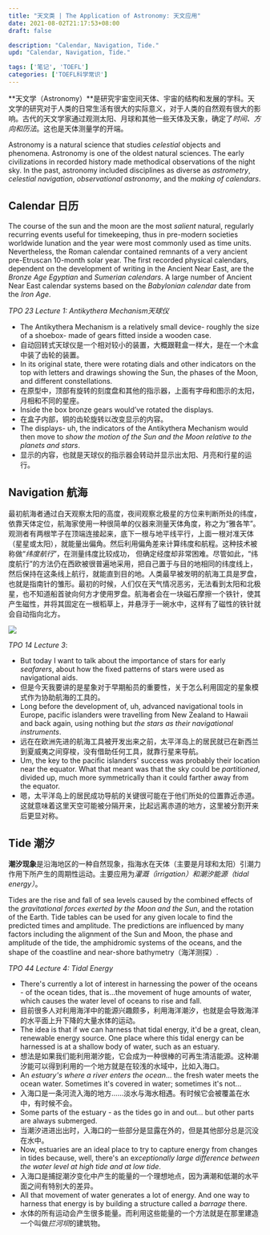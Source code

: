 ```yaml
---
title: "天文类 | The Application of Astronomy: 天文应用"
date: 2021-08-02T21:17:53+08:00
draft: false

description: "Calendar, Navigation, Tide."
upd: "Calendar, Navigation, Tide."

tags: ['笔记', 'TOEFL']
categories: ['TOEFL科学常识']
---
```


<!--more-->

**天文学（Astronomy）**是研究宇宙空间天体、宇宙的结构和发展的学科。天文学的研究对于人类的日常生活有很大的实际意义，对于人类的自然观有很大的影响。古代的天文学家通过观测太阳、月球和其他一些天体及天象，确定了*时间、方向和历法*。这也是天体测量学的开端。

Astronomy is a natural science that studies *celestial* objects and phenomena. Astronomy is one of the oldest natural sciences. The early civilizations in recorded history made methodical observations of the night sky. In the past, astronomy included disciplines as diverse as *astrometry*, *celestial navigation*, *observational astronomy*, and the *making of calendars*.

## Calendar 日历

The course of the sun and the moon are the most *salient* natural, regularly recurring events useful for timekeeping, thus in pre-modern societies worldwide lunation and the year were most commonly used as time units. Nevertheless, the Roman calendar contained remnants of a very ancient pre-Etruscan 10-month solar year. The first recorded physical calendars, dependent on the development of writing in the Ancient Near East, are the *Bronze Age Egyptian* and *Sumerian calendars*. A large number of Ancient Near East calendar systems based on the *Babylonian calendar* date from the *Iron Age*.

*TPO 23 Lecture 1: Antikythera Mechanism天球仪*

- The Antikythera Mechanism is a relatively small device- roughly the size of a shoebox- made of gears fitted inside a wooden case. 
- 自动回转式天球仪是一个相对较小的装置，大概跟鞋盒一样大，是在一个木盒中装了齿轮的装置。
- In its original state, there were rotating dials and other indicators on the top with letters and drawings showing the Sun, the phases of the Moon, and different constellations. 
- 在原型中，顶部有旋转的刻度盘和其他的指示器，上面有字母和图示的太阳，月相和不同的星座。
- Inside the box bronze gears would’ve rotated the displays. 
- 在盒子内部，铜的齿轮旋转以改变显示的内容。
- The displays- uh, the indicators of the Antikythera Mechanism would then move to *show the motion of the Sun and the Moon relative to the planets and stars*.
- 显示的内容，也就是天球仪的指示器会转动并显示出太阳、月亮和行星的运行。

## Navigation 航海

最初航海者通过白天观察太阳的高度，夜间观察北极星的方位来判断所处的纬度，依靠天体定位，航海家使用一种很简单的仪器来测量天体角度，称之为“雅各竿”。观测者有两根竿子在顶端连接起来，底下一根与地平线平行，上面一根对准天体（星星或太阳），就能量出偏角。然后利用偏角差来计算纬度和航程。这种技术被称做“*纬度航行*”，在测量纬度比较成功， 但确定经度却非常困难。尽管如此，“纬度航行”的方法仍在西欧被很普遍地采用，把自己置于与目的地相同的纬度线上，然后保持在这条线上航行，就能直到目的地。人类最早被发明的航海工具是罗盘，也就是指南针的雏形。最初的时候，人们仅在天气情况恶劣，无法看到太阳和北极星，也不知道船首驶向何方才使用罗盘。航海者会在一块磁石摩擦一个铁针，使其产生磁性，并将其固定在一根稻草上，并悬浮于一碗水中，这样有了磁性的铁针就会自动指向北方。

![](https://cdn.jsdelivr.net/gh/henrywu97/FigBed@master/Figs/20210816160841.jpg)

*TPO 14 Lecture 3*:

- But today I want to talk about the importance of stars for early *seafarers*, about how the fixed patterns of stars were used as navigational aids. 
- 但是今天我要讲的是星象对于早期船员的重要性，关于怎么利用固定的星象模式作为协助航海的工具的。
- Long before the development of, uh, advanced navigational tools in Europe, pacific islanders were travelling from New Zealand to Hawaii and back again, using nothing but *the stars as their navigational instruments*. 
- 远在在欧洲先进的航海工具被开发出来之前，太平洋岛上的居民就已在新西兰到夏威夷之间穿梭，没有借助任何工具，就靠行星来导航。
- Um, the key to the pacific islanders' success was probably their location near the equator. What that meant was that the sky could be *partitioned*, divided up, much more symmetrically than it could farther away from the equator. 
- 嗯，太平洋岛上的居民成功导航的关键很可能在于他们所处的位置靠近赤道。这就意味着这里天空可能被分隔开来，比起远离赤道的地方，这里被分割开来后更显对称。

## Tide 潮汐

**潮汐现象**是沿海地区的一种自然现象，指海水在天体（主要是月球和太阳）引潮力作用下所产生的周期性运动。主要应用为*灌溉（irrigation）*和*潮汐能源（tidal energy）*。

Tides are the rise and fall of sea levels caused by the combined effects of the *gravitational forces exerted by the Moon and the Sun*, and the rotation of the Earth. Tide tables can be used for any given locale to find the predicted times and amplitude. The predictions are influenced by many factors including the alignment of the Sun and Moon, the phase and amplitude of the tide, the amphidromic systems of the oceans, and the shape of the coastline and near-shore bathymetry（海洋测探）.

*TPO 44 Lecture 4: Tidal Energy*

- There's currently a lot of interest in harnessing the power of the oceans - of the ocean tides, that is...the movement of huge amounts of water, which causes the water level of oceans to rise and fall.
- 目前很多人对利用海洋中的能源兴趣颇多，利用海洋潮汐，也就是会导致海洋的水平面上升下降的大量水体的运动。
- The idea is that if we can harness that tidal energy, it'd be a great, clean, renewable energy source. One place where this tidal energy can be harnessed is at a shallow body of water, such as an estuary. 
- 想法是如果我们能利用潮汐能，它会成为一种很棒的可再生清洁能源。这种潮汐能可以得到利用的一个地方就是在较浅的水域中，比如入海口。
- An *estuary's where a river enters the ocean*... the fresh water meets the ocean water. Sometimes it's covered in water; sometimes it's not…
- 入海口是一条河流入海的地方……淡水与海水相遇。有时候它会被覆盖在水中，有时候不会。
- Some parts of the estuary - as the tides go in and out... but other parts are always submerged. 
- 当潮汐进进出出时，入海口的一些部分是显露在外的，但是其他部分总是沉没在水中。
- Now, estuaries are an ideal place to try to capture energy from changes in tides because, well, there's an e*xceptionally large difference between the water level at high tide and at low tide*. 
- 入海口是捕捉潮汐变化中产生的能量的一个理想地点，因为满潮和低潮的水平面之间有特别大的差异。
- All that movement of water generates a lot of energy. And one way to harness that energy is by building a structure called a *barrage* there. 
- 水体的所有运动会产生很多能量。而利用这些能量的一个方法就是在那里建造一个叫做*拦河坝*的建筑物。


